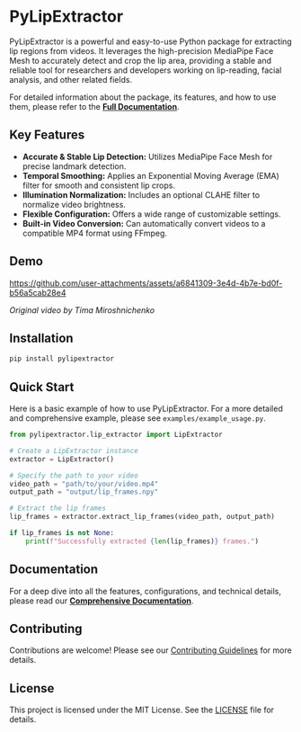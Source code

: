 # PyLipExtractor

PyLipExtractor is a powerful and easy-to-use Python package for extracting lip regions from videos. It leverages the high-precision MediaPipe Face Mesh to accurately detect and crop the lip area, providing a stable and reliable tool for researchers and developers working on lip-reading, facial analysis, and other related fields.

For detailed information about the package, its features, and how to use them, please refer to the [**Full Documentation**](DOCUMENTATION.md).

## Key Features

- **Accurate & Stable Lip Detection:** Utilizes MediaPipe Face Mesh for precise landmark detection.
- **Temporal Smoothing:** Applies an Exponential Moving Average (EMA) filter for smooth and consistent lip crops.
- **Illumination Normalization:** Includes an optional CLAHE filter to normalize video brightness.
- **Flexible Configuration:** Offers a wide range of customizable settings.
- **Built-in Video Conversion:** Can automatically convert videos to a compatible MP4 format using FFmpeg.

## Demo

https://github.com/user-attachments/assets/a6841309-3e4d-4b7e-bd0f-b56a5cab28e4

*Original video by Tima Miroshnichenko*

## Installation

```bash
pip install pylipextractor
```

## Quick Start

Here is a basic example of how to use PyLipExtractor. For a more detailed and comprehensive example, please see `examples/example_usage.py`.

```python
from pylipextractor.lip_extractor import LipExtractor

# Create a LipExtractor instance
extractor = LipExtractor()

# Specify the path to your video
video_path = "path/to/your/video.mp4"
output_path = "output/lip_frames.npy"

# Extract the lip frames
lip_frames = extractor.extract_lip_frames(video_path, output_path)

if lip_frames is not None:
    print(f"Successfully extracted {len(lip_frames)} frames.")
```

## Documentation

For a deep dive into all the features, configurations, and technical details, please read our [**Comprehensive Documentation**](DOCUMENTATION.md).

## Contributing

Contributions are welcome! Please see our [Contributing Guidelines](https://github.com/MehradYaghoubi/pylipextractor/blob/main/CONTRIBUTING.md) for more details.

## License

This project is licensed under the MIT License. See the [LICENSE](https://github.com/MehradYaghoubi/pylipextractor/blob/main/LICENSE) file for details.
